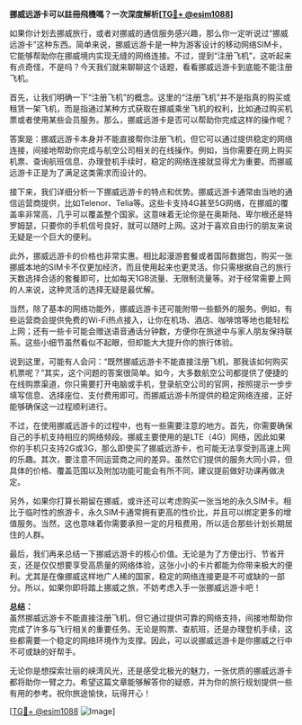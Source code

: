 **挪威远游卡可以註冊飛機嗎？一次深度解析[[TG💪+ @esim1088](https://t.me/s/esim1088)]**

如果你计划去挪威旅行，或者对挪威的通信服务感兴趣，那么你一定听说过“挪威远游卡”这种东西。简单来说，挪威远游卡是一种为游客设计的移动网络SIM卡，它能够帮助你在挪威境内实现无缝的网络连接。不过，提到“注册飞机”，这听起来有点奇怪，不是吗？今天我们就来聊聊这个话题，看看挪威远游卡到底能不能注册飞机。

首先，让我们明确一下“注册飞机”的概念。这里的“注册飞机”并不是指真的购买或租赁一架飞机，而是指通过某种方式获取在挪威乘坐飞机的权利，比如通过购买机票或者使用某些会员服务。那么，挪威远游卡是否可以帮助你完成这样的操作呢？

答案是：挪威远游卡本身并不能直接帮你注册飞机，但它可以通过提供稳定的网络连接，间接地帮助你完成与航空公司相关的在线操作。例如，当你需要在网上购买机票、查询航班信息、办理登机手续时，稳定的网络连接就显得尤为重要。而挪威远游卡正是为了满足这类需求而设计的。

接下来，我们详细分析一下挪威远游卡的特点和优势。挪威远游卡通常由当地的通信运营商提供，比如Telenor、Telia等。这些卡支持4G甚至5G网络，在挪威的覆盖率非常高，几乎可以覆盖整个国家。这意味着无论你是在奥斯陆、卑尔根还是特罗姆瑟，只要你的手机信号良好，就可以随时上网。这对于喜欢自由行的朋友来说无疑是一个巨大的便利。

此外，挪威远游卡的价格也非常实惠。相比起漫游套餐或者国际数据包，购买一张挪威本地的SIM卡不仅更加经济，而且使用起来也更灵活。你只需根据自己的旅行天数选择合适的套餐即可，比如每天1GB流量、无限制流量等。对于经常需要上网的人来说，这种灵活的选择无疑是最优解。

当然，除了基本的网络功能外，挪威远游卡还可能附带一些额外的服务。例如，有些运营商会提供免费的Wi-Fi热点接入，让你在机场、酒店、咖啡馆等地也能轻松上网；还有一些卡可能会赠送语音通话分钟数，方便你在旅途中与家人朋友保持联系。这些小细节虽然看似不起眼，但却能大大提升你的旅行体验。

说到这里，可能有人会问：“既然挪威远游卡不能直接注册飞机，那我该如何购买机票呢？”其实，这个问题的答案很简单。如今，大多数航空公司都提供了便捷的在线购票渠道，你只需要打开电脑或手机，登录航空公司的官网，按照提示一步步填写信息、选择座位、支付费用即可。而挪威远游卡所提供的稳定网络连接，正好能够确保这一过程顺利进行。

不过，在使用挪威远游卡的过程中，也有一些需要注意的地方。首先，你需要确保自己的手机支持相应的网络频段。挪威主要使用的是LTE（4G）网络，因此如果你的手机只支持2G或3G，那么即使买了挪威远游卡，也可能无法享受到高速上网的乐趣。其次，要注意不同运营商之间的差异。虽然它们提供的服务大同小异，但具体的价格、覆盖范围以及附加功能可能会有所不同，建议提前做好功课再做决定。

另外，如果你打算长期留在挪威，或许还可以考虑购买一张当地的永久SIM卡。相比于临时性的旅游卡，永久SIM卡通常拥有更高的性价比，并且可以绑定更多的增值服务。当然，这也意味着你需要承担一定的月租费用，所以适合那些计划长期居住的人群。

最后，我们再来总结一下挪威远游卡的核心价值。无论是为了方便出行、节省开支，还是仅仅想要享受高质量的网络体验，这张小小的卡片都能为你带来极大的便利。尤其是在像挪威这样地广人稀的国家，稳定的网络连接更是不可或缺的一部分。所以，如果你即将踏上挪威之旅，不妨考虑入手一张挪威远游卡吧！

**总结：**  
虽然挪威远游卡不能直接注册飞机，但它通过提供可靠的网络支持，间接地帮助你完成了许多与飞行相关的重要任务。无论是购票、查航班，还是办理登机手续，这些都需要一个稳定的网络环境作为支撑。因此，可以说挪威远游卡是你挪威之行中不可或缺的好帮手。

无论你是想探索壮丽的峡湾风光，还是感受北极光的魅力，一张优质的挪威远游卡都将助你一臂之力。希望这篇文章能够解答你的疑惑，并为你的旅行规划提供一些有用的参考。祝你旅途愉快，玩得开心！

[[TG💪+ @esim1088](https://t.me/s/esim1088) ![Image](https://i.postimg.cc/4NQfJmqS/Snipaste-2025-05-13-00-14-12.png)]